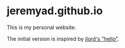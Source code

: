 # jeremyad.github.io

This is my personal website.

The initial version is inspired by [jlord's "hello"](https://github.com/jlord/hello).
